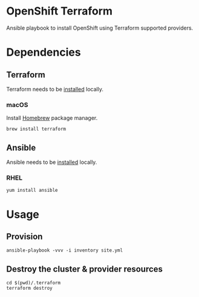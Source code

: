 # OpenShift Terraform

Ansible playbook to install OpenShift using Terraform supported providers.

# Dependencies

## Terraform
Terraform needs to be [installed](https://www.terraform.io/intro/getting-started/install.html) locally.

### macOS

Install [Homebrew](http://brew.sh/) package manager.

```
brew install terraform
```

## Ansible

Ansible needs to be [installed](http://docs.ansible.com/ansible/intro_installation.html) locally.

### RHEL

```
yum install ansible
```

# Usage

## Provision

```
ansible-playbook -vvv -i inventory site.yml
```

## Destroy the cluster & provider resources

```
cd $(pwd)/.terraform
terraform destroy
```
